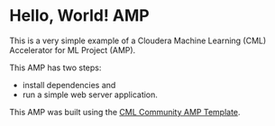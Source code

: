 # Hello, World! AMP

This is a very simple example of a Cloudera Machine Learning (CML) Accelerator for ML Project (AMP).

This AMP has two steps: 

* install dependencies and
* run a simple web server application.

This AMP was built using the [CML Community AMP Template](https://github.com/bshimel-cloudera/CML_Community_AMP_Template/tree/main).

